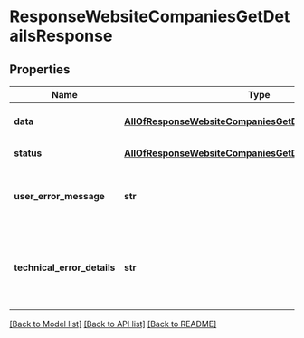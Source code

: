 # ResponseWebsiteCompaniesGetDetailsResponse

## Properties
Name | Type | Description | Notes
------------ | ------------- | ------------- | -------------
**data** | [**AllOfResponseWebsiteCompaniesGetDetailsResponseData**](AllOfResponseWebsiteCompaniesGetDetailsResponseData.md) | API specific response data | [optional] 
**status** | [**AllOfResponseWebsiteCompaniesGetDetailsResponseStatus**](AllOfResponseWebsiteCompaniesGetDetailsResponseStatus.md) | Response status | [optional] 
**user_error_message** | **str** | Error message, in a user readable format | [optional] 
**technical_error_details** | **str** | Technical error details, let us know if you received this. | [optional] 

[[Back to Model list]](../README.md#documentation-for-models) [[Back to API list]](../README.md#documentation-for-api-endpoints) [[Back to README]](../README.md)

